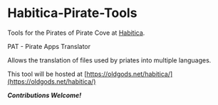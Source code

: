 # Habitica-Pirate-Tools
Tools for the Pirates of Pirate Cove at [Habitica](http://www.habitica.com).

PAT - Pirate Apps Translator

Allows the translation of files used by priates into multiple languages. 

This tool will be hosted at [https://oldgods.net/habitica/](https://oldgods.net/habitica/)

***Contributions Welcome!***

